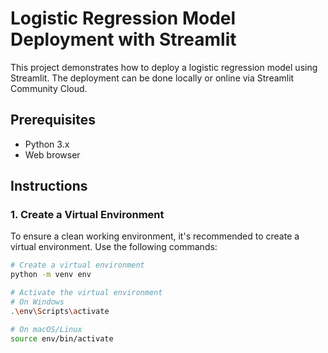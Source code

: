 # Logistic Regression Model Deployment with Streamlit

This project demonstrates how to deploy a logistic regression model using Streamlit. The deployment can be done locally or online via Streamlit Community Cloud.

## Prerequisites

- Python 3.x
- Web browser

## Instructions

### 1. Create a Virtual Environment

To ensure a clean working environment, it's recommended to create a virtual environment. Use the following commands:

```bash
# Create a virtual environment
python -m venv env

# Activate the virtual environment
# On Windows
.\env\Scripts\activate

# On macOS/Linux
source env/bin/activate
